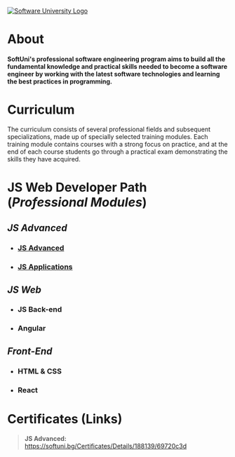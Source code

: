 [![Software University Logo](https://creative.softuni.bg/Content/images/home-page/softuni-initiative.svg)](https://softuni.bg)

# About

#### SoftUni's professional software engineering program aims to build all the fundamental knowledge and practical skills needed to become a software engineer by working with the latest software technologies and learning the best practices in programming.

# Curriculum

The curriculum consists of several professional fields and subsequent specializations, made up of specially selected training modules. Each training module contains courses with a strong focus on practice, and at the end of each course students go through a practical exam demonstrating the skills they have acquired.

# JS Web Developer Path (*Professional Modules*)

## *JS Advanced*

- ### [JS Advanced](https://github.com/harecs/SoftUni/tree/main/JS%20Advanced)

- ### [JS Applications](https://github.com/harecs/SoftUni/tree/main/JS%20Applications)

## *JS Web*

- ### JS Back-end

- ### Angular

## *Front-End*

- ### HTML & CSS

- ### React

# Certificates (Links)
> **JS Advanced:**  
> https://softuni.bg/Certificates/Details/188139/69720c3d
